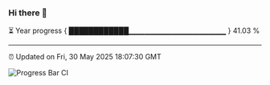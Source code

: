 ### Hi there 👋

⏳ Year progress { ████████████▁▁▁▁▁▁▁▁▁▁▁▁▁▁▁▁▁▁ } 41.03 %

---

⏰ Updated on Fri, 30 May 2025 18:07:30 GMT

![Progress Bar CI](https://github.com/liununu/liununu/workflows/Progress%20Bar%20CI/badge.svg)
